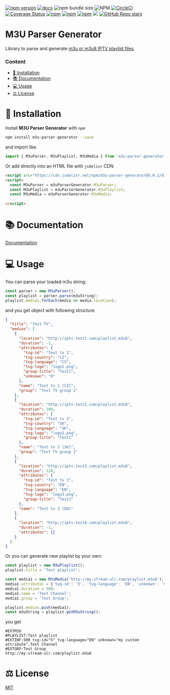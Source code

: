 [![npm version](https://badge.fury.io/js/m3u-parser-generator.svg)](https://badge.fury.io/js/m3u-parser-generator)
[![docs](https://badgen.net/badge/docs/online/orange)](https://m3u-parser-generator.netlify.app)
![npm bundle size](https://img.shields.io/bundlephobia/min/m3u-parser-generator)
![NPM](https://img.shields.io/npm/l/m3u-parser-generator)
[![CircleCI](https://circleci.com/gh/Raiper34/m3u-parser-generator.svg?style=shield)](https://circleci.com/gh/Raiper34/m3u-parser-generator)
[![Coverage Status](https://coveralls.io/repos/github/Raiper34/m3u-parser-generator/badge.svg?branch=main)](https://coveralls.io/github/Raiper34/m3u-parser-generator?branch=main)
[![npm](https://img.shields.io/npm/dt/m3u-parser-generator)](https://badge.fury.io/js/m3u-parser-generator)
[![npm](https://img.shields.io/npm/dm/m3u-parser-generator)](https://badge.fury.io/js/m3u-parser-generator)
[![npm](https://img.shields.io/npm/dw/m3u-parser-generator)](https://badge.fury.io/js/m3u-parser-generator)
[![](https://data.jsdelivr.com/v1/package/npm/m3u-parser-generator/badge?style=rounded)](https://www.jsdelivr.com/package/npm/m3u-parser-generator)
[![GitHub Repo stars](https://img.shields.io/github/stars/raiper34/m3u-parser-generator)](https://github.com/Raiper34/m3u-parser-generator)

# M3U Parser Generator
Library to parse and generate [m3u or m3u8 IPTV playlist files](https://en.wikipedia.org/wiki/M3U). 

### Content
- [🚀 Installation](#-installation)
- [📚 Documentation](#-documentation)
- [💻 Usage](#-usage)
- [⚖️ License](#-license)

# 🚀 Installation
Install **M3U Parser Generator** with `npm`
```sh
npm install m3u-parser-generator --save
```
and import like
```javascript
import { M3uParser, M3uPlaylist, M3uMedia } from 'm3u-parser-generator';
```
Or add directly into an HTML file with `jsdelivr` CDN
```html
<script src="https://cdn.jsdelivr.net/npm/m3u-parser-generator@5.0.1/dist/m3u-parser-generator.iife.js"></script>
<script>
  const M3uParser = m3uParserGenerator.M3uParser;
  const M3uPlaylist = m3uParserGenerator.M3uPlaylist;
  const M3uMedia = m3uParserGenerator.M3uMedia;
  ...
</script>
```

# 📚 Documentation
[Documentation](https://m3u-parser-generator.netlify.app/)

# 💻 Usage
You can parse your loaded m3u string:
```javascript
const parser = new M3uParser();
const playlist = parser.parse(m3uString);
playlist.medias.forEach(media => media.location);
```
and you get object with following structure
```json
{
  "title": "Test TV",
  "medias": [
    {
      "location": "http://iptv.test1.com/playlist.m3u8",
      "duration": -1,
      "attributes": {
        "tvg-id": "Test tv 1",
        "tvg-country": "CZ",
        "tvg-language": "CS",
        "tvg-logo": "logo1.png",
        "group-title": "Test1",
        "unknown": "0"
      },
      "name": "Test tv 1 [CZ]",
      "group": "Test TV group 1"
    },
    {
      "location": "http://iptv.test2.com/playlist.m3u8",
      "duration": 100,
      "attributes": {
        "tvg-id": "Test tv 2",
        "tvg-country": "SK",
        "tvg-language": "SK",
        "tvg-logo": "logo2.png",
        "group-title": "Test2"
      },
      "name": "Test tv 2 [SK]",
      "group": "Test TV group 2"
    },
    {
      "location": "http://iptv.test3.com/playlist.m3u8",
      "duration": 120,
      "attributes": {
        "tvg-id": "Test tv 3",
        "tvg-country": "EN",
        "tvg-language": "EN",
        "tvg-logo": "logo3.png",
        "group-title": "Test3"
      },
      "name": "Test tv 3 [EN]"
    },
    {
      "location": "http://iptv.test4.com/playlist.m3u8",
      "duration": -1,
      "attributes": {}
    }
  ]
}
```

Or you can generate new playlist by your own:
```javascript
const playlist = new M3uPlaylist();
playlist.title = 'Test playlist';

const media1 = new M3uMedia('http://my-stream-ulr.com/playlist.m3u8');
media1.attributes = {'tvg-id': '5', 'tvg-language': 'EN', 'unknown': 'my custom attribute'};
media1.duration = 500;
media1.name = 'Test Channel';
media1.group = 'Test Group';

playlist.medias.push(media1);
const m3uString = playlist.getM3uString();
```
you get
```
#EXTM3U
#PLAYLIST:Test playlist
#EXTINF:500 tvg-id="5" tvg-language="EN" unknown="my custom attribute",Test Channel
#EXTGRP:Test Group
http://my-stream-ulr.com/playlist.m3u8
```

# ⚖️ License
[MIT](https://choosealicense.com/licenses/mit/)
